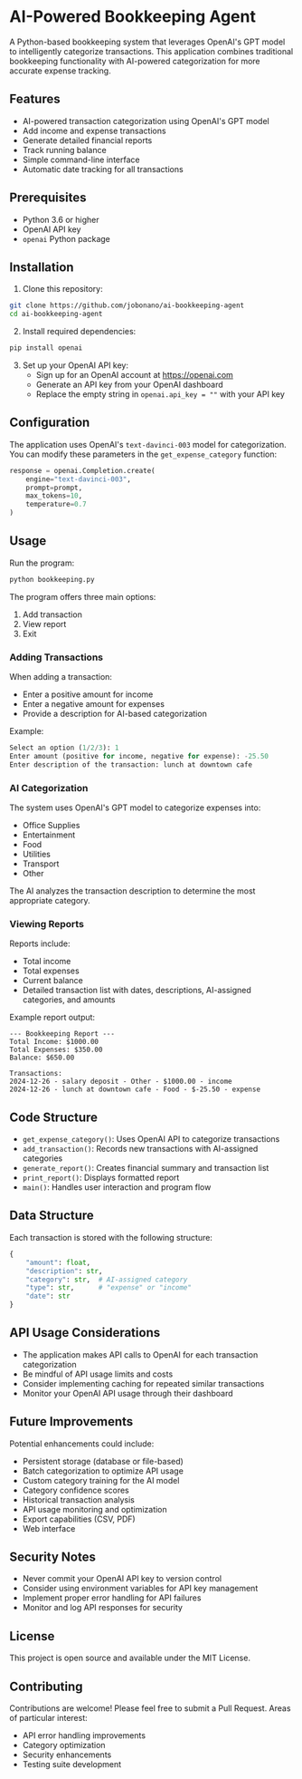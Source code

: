 # AI-Powered Bookkeeping Agent

A Python-based bookkeeping system that leverages OpenAI's GPT model to intelligently categorize transactions. This application combines traditional bookkeeping functionality with AI-powered categorization for more accurate expense tracking.

## Features

- AI-powered transaction categorization using OpenAI's GPT model
- Add income and expense transactions
- Generate detailed financial reports
- Track running balance
- Simple command-line interface
- Automatic date tracking for all transactions

## Prerequisites

- Python 3.6 or higher
- OpenAI API key
- `openai` Python package

## Installation

1. Clone this repository:
```bash
git clone https://github.com/jobonano/ai-bookkeeping-agent
cd ai-bookkeeping-agent
```

2. Install required dependencies:
```bash
pip install openai
```

3. Set up your OpenAI API key:
   - Sign up for an OpenAI account at https://openai.com
   - Generate an API key from your OpenAI dashboard
   - Replace the empty string in `openai.api_key = ""` with your API key

## Configuration

The application uses OpenAI's `text-davinci-003` model for categorization. You can modify these parameters in the `get_expense_category` function:
```python
response = openai.Completion.create(
    engine="text-davinci-003",
    prompt=prompt,
    max_tokens=10,
    temperature=0.7
)
```

## Usage

Run the program:
```bash
python bookkeeping.py
```

The program offers three main options:
1. Add transaction
2. View report
3. Exit

### Adding Transactions

When adding a transaction:
- Enter a positive amount for income
- Enter a negative amount for expenses
- Provide a description for AI-based categorization

Example:
```python
Select an option (1/2/3): 1
Enter amount (positive for income, negative for expense): -25.50
Enter description of the transaction: lunch at downtown cafe
```

### AI Categorization

The system uses OpenAI's GPT model to categorize expenses into:
- Office Supplies
- Entertainment
- Food
- Utilities
- Transport
- Other

The AI analyzes the transaction description to determine the most appropriate category.

### Viewing Reports

Reports include:
- Total income
- Total expenses
- Current balance
- Detailed transaction list with dates, descriptions, AI-assigned categories, and amounts

Example report output:
```
--- Bookkeeping Report ---
Total Income: $1000.00
Total Expenses: $350.00
Balance: $650.00

Transactions:
2024-12-26 - salary deposit - Other - $1000.00 - income
2024-12-26 - lunch at downtown cafe - Food - $-25.50 - expense
```

## Code Structure

- `get_expense_category()`: Uses OpenAI API to categorize transactions
- `add_transaction()`: Records new transactions with AI-assigned categories
- `generate_report()`: Creates financial summary and transaction list
- `print_report()`: Displays formatted report
- `main()`: Handles user interaction and program flow

## Data Structure

Each transaction is stored with the following structure:
```python
{
    "amount": float,
    "description": str,
    "category": str,  # AI-assigned category
    "type": str,      # "expense" or "income"
    "date": str
}
```

## API Usage Considerations

- The application makes API calls to OpenAI for each transaction categorization
- Be mindful of API usage limits and costs
- Consider implementing caching for repeated similar transactions
- Monitor your OpenAI API usage through their dashboard

## Future Improvements

Potential enhancements could include:
- Persistent storage (database or file-based)
- Batch categorization to optimize API usage
- Custom category training for the AI model
- Category confidence scores
- Historical transaction analysis
- API usage monitoring and optimization
- Export capabilities (CSV, PDF)
- Web interface

## Security Notes

- Never commit your OpenAI API key to version control
- Consider using environment variables for API key management
- Implement proper error handling for API failures
- Monitor and log API responses for security

## License

This project is open source and available under the MIT License.

## Contributing

Contributions are welcome! Please feel free to submit a Pull Request. Areas of particular interest:
- API error handling improvements
- Category optimization
- Security enhancements
- Testing suite development
